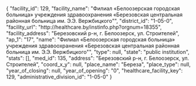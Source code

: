 {
    "facility_id": 129,
    "facility_name": "Филиал «Белоозерская городская больница» учреждения здравоохранения «Березовская центральная районная больница им. Э.Э. Вержбицкого\"",
    "district_id": "1-05-0",
    "facility_url": "http:\/\/healthcare.by\/instinfo.php?orgnum=18355",
    "facility_address": "Березовский р-н, г. Белоозерск, ул. Строителей",
    "ap_1": "17",
    "name": "Филиал «Белоозерская городская больница» учреждения здравоохранения «Березовская центральная районная больница им. Э.Э. Вержбицкого\"",
    "type": null,
    "state": "public institution",
    "stats": [],
    "med_id": 135,
    "address": "Березовский р-н, г. Белоозерск, ул. Строителей",
    "coord_x_y": null,
    "place_name": "Береза",
    "place_type": null,
    "year_of_closing": null,
    "year_of_opening": "0",
    "healthcare_facility_key": 129,
    "administrative_division_id": "1-05-0"
}